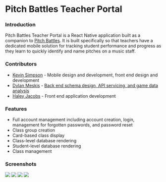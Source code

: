 # Pitch Battles Teacher Portal

### Introduction

Pitch Battles Teacher Portal is a React Native application built as a companion to [Pitch Battles](https://github.com/relasine/pitch-battles-frontend). It is built specifically so that teachers have a dedicated mobile solution for tracking student performance and progress as they learn to quickly identify and name pitches on a music staff.

### Contributors

- [Kevin Simpson](https://github.com/relasine) - Mobile design and development, front end design and development
- [Dylan Meskis](https://github.com/dmeskis) - [Back end schema design, API servicing, and game data analysis](https://github.com/dmeskis/pitch_battles_be)
- [Haley Jacobs](https://github.com/hljacobs5) - Front end application development

### Features

- Full account management including account creation, login, management for forgotten passwords, and password reset
- Class group creation
- Card-based class display
- Class-level database rendering
- Student-level database rendering
- Class management

### Screenshots

<div style='max-width: 300px'>
<img src='https://user-images.githubusercontent.com/29719272/50739176-d0aa4900-1199-11e9-85ba-77c9442dba67.png' style='max-width: 300px'/>

<img src='https://user-images.githubusercontent.com/29719272/50739170-b4a6a780-1199-11e9-86e3-5c1737be8f3c.png' style='max-width: 300px'/>

<img src='https://user-images.githubusercontent.com/29719272/50739160-980a6f80-1199-11e9-9757-d89907f0e498.png' style='max-width: 300px'/>

<img src='https://user-images.githubusercontent.com/29719272/50739165-a5275e80-1199-11e9-9b88-3732431f7574.png' style='max-width: 300px'/>
</div>
